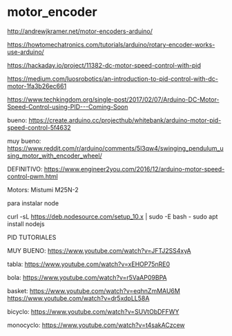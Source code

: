 # motor_encoder


http://andrewjkramer.net/motor-encoders-arduino/

https://howtomechatronics.com/tutorials/arduino/rotary-encoder-works-use-arduino/

https://hackaday.io/project/11382-dc-motor-speed-control-with-pid

https://medium.com/luosrobotics/an-introduction-to-pid-control-with-dc-motor-1fa3b26ec661

https://www.techkingdom.org/single-post/2017/02/07/Arduino-DC-Motor-Speed-Control-using-PID---Coming-Soon

bueno: https://create.arduino.cc/projecthub/whitebank/arduino-motor-pid-speed-control-5f4632

muy bueno: https://www.reddit.com/r/arduino/comments/5l3qw4/swinging_pendulum_using_motor_with_encoder_wheel/

DEFINITIVO: https://www.engineer2you.com/2016/12/arduino-motor-speed-control-pwm.html

Motors: Mistumi M25N-2


para instalar node

curl -sL https://deb.nodesource.com/setup_10.x | sudo -E bash -
sudo apt install nodejs



PID TUTORIALES

MUY BUENO: https://www.youtube.com/watch?v=JFTJ2SS4xyA

tabla:
https://www.youtube.com/watch?v=xEHOP75nRE0

bola:
https://www.youtube.com/watch?v=r5VaAP09BPA

basket:
https://www.youtube.com/watch?v=eqhnZmMAU6M
https://www.youtube.com/watch?v=dr5xdpLL58A

bicyclo:
https://www.youtube.com/watch?v=SUVtObDFFWY

monocyclo:
https://www.youtube.com/watch?v=t4sakACzcew
